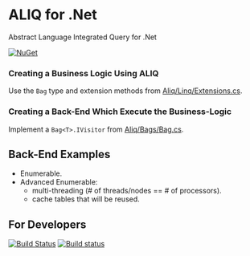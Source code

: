 # ALIQ for .Net

Abstract Language Integrated Query for .Net

[![NuGet](https://img.shields.io/nuget/v/Aliq.svg)](https://www.nuget.org/packages/Aliq/)

### Creating a Business Logic Using ALIQ

Use the `Bag` type and extension methods from [Aliq/Linq/Extensions.cs](Aliq/Linq/Extensions.cs).

### Creating a Back-End Which Execute the Business-Logic

Implement a `Bag<T>.IVisitor` from [Aliq/Bags/Bag.cs](Aliq/Bags/Bag.cs).

## Back-End Examples

- Enumerable.
- Advanced Enumerable:
  - multi-threading (# of threads/nodes == # of processors).
  - cache tables that will be reused.

## For Developers

[![Build Status](https://travis-ci.org/aliq-lang/aliq-dotnet.svg?branch=master)](https://travis-ci.org/aliq-lang/aliq-dotnet)
[![Build status](https://ci.appveyor.com/api/projects/status/21j3blj8kuuftpo2?svg=true)](https://ci.appveyor.com/project/sergey-shandar/aliq-dotnet)
